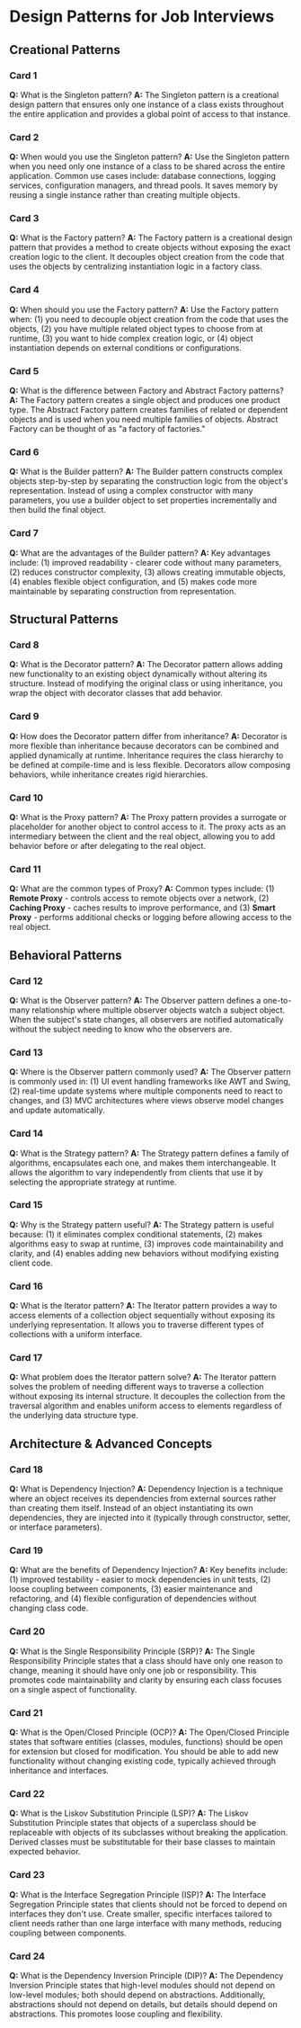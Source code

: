 # Design Patterns for Job Interviews

## Creational Patterns

### Card 1
**Q:** What is the Singleton pattern?
**A:** The Singleton pattern is a creational design pattern that ensures only one instance of a class exists throughout the entire application and provides a global point of access to that instance.

### Card 2
**Q:** When would you use the Singleton pattern?
**A:** Use the Singleton pattern when you need only one instance of a class to be shared across the entire application. Common use cases include: database connections, logging services, configuration managers, and thread pools. It saves memory by reusing a single instance rather than creating multiple objects.

### Card 3
**Q:** What is the Factory pattern?
**A:** The Factory pattern is a creational design pattern that provides a method to create objects without exposing the exact creation logic to the client. It decouples object creation from the code that uses the objects by centralizing instantiation logic in a factory class.

### Card 4
**Q:** When should you use the Factory pattern?
**A:** Use the Factory pattern when: (1) you need to decouple object creation from the code that uses the objects, (2) you have multiple related object types to choose from at runtime, (3) you want to hide complex creation logic, or (4) object instantiation depends on external conditions or configurations.

### Card 5
**Q:** What is the difference between Factory and Abstract Factory patterns?
**A:** The Factory pattern creates a single object and produces one product type. The Abstract Factory pattern creates families of related or dependent objects and is used when you need multiple families of objects. Abstract Factory can be thought of as "a factory of factories."

### Card 6
**Q:** What is the Builder pattern?
**A:** The Builder pattern constructs complex objects step-by-step by separating the construction logic from the object's representation. Instead of using a complex constructor with many parameters, you use a builder object to set properties incrementally and then build the final object.

### Card 7
**Q:** What are the advantages of the Builder pattern?
**A:** Key advantages include: (1) improved readability - clearer code without many parameters, (2) reduces constructor complexity, (3) allows creating immutable objects, (4) enables flexible object configuration, and (5) makes code more maintainable by separating construction from representation.

## Structural Patterns

### Card 8
**Q:** What is the Decorator pattern?
**A:** The Decorator pattern allows adding new functionality to an existing object dynamically without altering its structure. Instead of modifying the original class or using inheritance, you wrap the object with decorator classes that add behavior.

### Card 9
**Q:** How does the Decorator pattern differ from inheritance?
**A:** Decorator is more flexible than inheritance because decorators can be combined and applied dynamically at runtime. Inheritance requires the class hierarchy to be defined at compile-time and is less flexible. Decorators allow composing behaviors, while inheritance creates rigid hierarchies.

### Card 10
**Q:** What is the Proxy pattern?
**A:** The Proxy pattern provides a surrogate or placeholder for another object to control access to it. The proxy acts as an intermediary between the client and the real object, allowing you to add behavior before or after delegating to the real object.

### Card 11
**Q:** What are the common types of Proxy?
**A:** Common types include: (1) **Remote Proxy** - controls access to remote objects over a network, (2) **Caching Proxy** - caches results to improve performance, and (3) **Smart Proxy** - performs additional checks or logging before allowing access to the real object.

## Behavioral Patterns

### Card 12
**Q:** What is the Observer pattern?
**A:** The Observer pattern defines a one-to-many relationship where multiple observer objects watch a subject object. When the subject's state changes, all observers are notified automatically without the subject needing to know who the observers are.

### Card 13
**Q:** Where is the Observer pattern commonly used?
**A:** The Observer pattern is commonly used in: (1) UI event handling frameworks like AWT and Swing, (2) real-time update systems where multiple components need to react to changes, and (3) MVC architectures where views observe model changes and update automatically.

### Card 14
**Q:** What is the Strategy pattern?
**A:** The Strategy pattern defines a family of algorithms, encapsulates each one, and makes them interchangeable. It allows the algorithm to vary independently from clients that use it by selecting the appropriate strategy at runtime.

### Card 15
**Q:** Why is the Strategy pattern useful?
**A:** The Strategy pattern is useful because: (1) it eliminates complex conditional statements, (2) makes algorithms easy to swap at runtime, (3) improves code maintainability and clarity, and (4) enables adding new behaviors without modifying existing client code.

### Card 16
**Q:** What is the Iterator pattern?
**A:** The Iterator pattern provides a way to access elements of a collection object sequentially without exposing its underlying representation. It allows you to traverse different types of collections with a uniform interface.

### Card 17
**Q:** What problem does the Iterator pattern solve?
**A:** The Iterator pattern solves the problem of needing different ways to traverse a collection without exposing its internal structure. It decouples the collection from the traversal algorithm and enables uniform access to elements regardless of the underlying data structure type.

## Architecture & Advanced Concepts

### Card 18
**Q:** What is Dependency Injection?
**A:** Dependency Injection is a technique where an object receives its dependencies from external sources rather than creating them itself. Instead of an object instantiating its own dependencies, they are injected into it (typically through constructor, setter, or interface parameters).

### Card 19
**Q:** What are the benefits of Dependency Injection?
**A:** Key benefits include: (1) improved testability - easier to mock dependencies in unit tests, (2) loose coupling between components, (3) easier maintenance and refactoring, and (4) flexible configuration of dependencies without changing class code.

### Card 20
**Q:** What is the Single Responsibility Principle (SRP)?
**A:** The Single Responsibility Principle states that a class should have only one reason to change, meaning it should have only one job or responsibility. This promotes code maintainability and clarity by ensuring each class focuses on a single aspect of functionality.

### Card 21
**Q:** What is the Open/Closed Principle (OCP)?
**A:** The Open/Closed Principle states that software entities (classes, modules, functions) should be open for extension but closed for modification. You should be able to add new functionality without changing existing code, typically achieved through inheritance and interfaces.

### Card 22
**Q:** What is the Liskov Substitution Principle (LSP)?
**A:** The Liskov Substitution Principle states that objects of a superclass should be replaceable with objects of its subclasses without breaking the application. Derived classes must be substitutable for their base classes to maintain expected behavior.

### Card 23
**Q:** What is the Interface Segregation Principle (ISP)?
**A:** The Interface Segregation Principle states that clients should not be forced to depend on interfaces they don't use. Create smaller, specific interfaces tailored to client needs rather than one large interface with many methods, reducing coupling between components.

### Card 24
**Q:** What is the Dependency Inversion Principle (DIP)?
**A:** The Dependency Inversion Principle states that high-level modules should not depend on low-level modules; both should depend on abstractions. Additionally, abstractions should not depend on details, but details should depend on abstractions. This promotes loose coupling and flexibility.